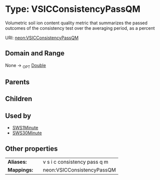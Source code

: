 
# Type: VSICConsistencyPassQM


Volumetric soil ion content quality metric that summarizes the passed outcomes of the consistency test over the averaging period, as a percent

URI: [neon:VSICConsistencyPassQM](https://data.neonscience.org/VSICConsistencyPassQM)


## Domain and Range

None ->  <sub>OPT</sub> [Double](types/Double.md)

## Parents


## Children


## Used by

 * [SWS1Minute](SWS1Minute.md)
 * [SWS30Minute](SWS30Minute.md)

## Other properties

|  |  |  |
| --- | --- | --- |
| **Aliases:** | | v s i c consistency pass q m |
| **Mappings:** | | neon:VSICConsistencyPassQM |

